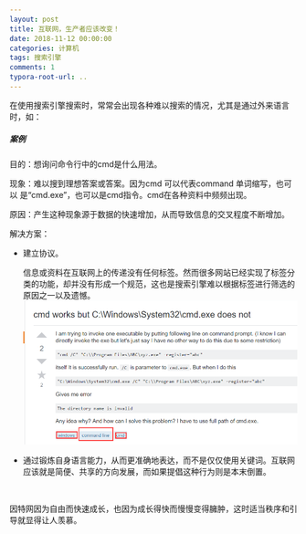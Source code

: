 ```yaml
---
layout: post
title: 互联网，生产者应该改变！
date: 2018-11-12 00:00:00
categories: 计算机
tags: 搜索引擎
comments: 1
typora-root-url: ..
---
```






在使用搜索引擎搜索时，常常会出现各种难以搜索的情况，尤其是通过外来语言时，如：

##### 案例

目的：想询问命令行中的cmd是什么用法。

现象：难以搜到理想答案或答案。因为cmd 可以代表command 单词缩写，也可以 是“cmd.exe”，也可以是cmd指令。cmd在各种资料中频频出现。

原因：产生这种现象源于数据的快速增加，从而导致信息的交叉程度不断增加。

解决方案：

- 建立协议。

  信息或资料在互联网上的传递没有任何标签。然而很多网站已经实现了标签分类的功能，却并没有形成一个规范，这也是搜索引擎难以根据标签进行筛选的原因之一以及遗憾。
  ![1542288615917](/assets/blog_res/1542288615917.png)

- 通过锻炼自身语言能力，从而更准确地表达，而不是仅仅使用关键词。互联网应该就是简便、共享的方向发展，而如果提倡这种行为则是本末倒置。

<br>

因特网因为自由而快速成长，也因为成长得快而慢慢变得臃肿，这时适当秩序和引导就显得让人羡慕。